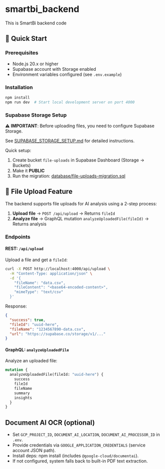 # smartbi_backend
This is SmartBi backend code

## 🚀 Quick Start

### Prerequisites
- Node.js 20.x or higher
- Supabase account with Storage enabled
- Environment variables configured (see `.env.example`)

### Installation
```bash
npm install
npm run dev  # Start local development server on port 4000
```

### Supabase Storage Setup
⚠️ **IMPORTANT**: Before uploading files, you need to configure Supabase Storage.

See [SUPABASE_STORAGE_SETUP.md](./SUPABASE_STORAGE_SETUP.md) for detailed instructions.

Quick setup:
1. Create bucket `file-uploads` in Supabase Dashboard (Storage → Buckets)
2. Make it **PUBLIC**
3. Run the migration: [database/file-uploads-migration.sql](./database/file-uploads-migration.sql)

## 📁 File Upload Feature

The backend supports file uploads for AI analysis using a 2-step process:

1. **Upload file** → `POST /api/upload` → Returns `fileId`
2. **Analyze file** → GraphQL mutation `analyzeUploadedFile(fileId)` → Returns analysis

### Endpoints

#### REST: `/api/upload`
Upload a file and get a `fileId`:

```bash
curl -X POST http://localhost:4000/api/upload \
  -H "Content-Type: application/json" \
  -d '{
    "fileName": "data.csv",
    "fileContent": "<base64-encoded-content>",
    "mimeType": "text/csv"
  }'
```

Response:
```json
{
  "success": true,
  "fileId": "uuid-here",
  "fileName": "1234567890-data.csv",
  "url": "https://supabase.co/storage/v1/..."
}
```

#### GraphQL: `analyzeUploadedFile`
Analyze an uploaded file:

```graphql
mutation {
  analyzeUploadedFile(fileId: "uuid-here") {
    success
    fileId
    fileName
    summary
    insights
  }
}
```

## Document AI OCR (optional)
- Set `GCP_PROJECT_ID`, `DOCUMENT_AI_LOCATION`, `DOCUMENT_AI_PROCESSOR_ID` in `.env`.
- Provide credentials via `GOOGLE_APPLICATION_CREDENTIALS` (service account JSON path).
- Install deps: npm install (includes `@google-cloud/documentai`).
- If not configured, system falls back to built-in PDF text extraction.

